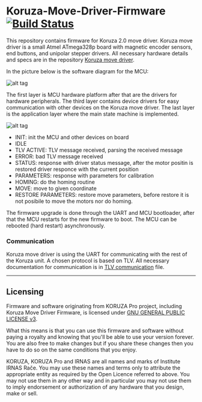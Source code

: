 
# Koruza-Move-Driver-Firmware [![Build Status](https://travis-ci.org/IRNAS/Koruza-Move-Driver-Firmware.svg?branch=master)](https://travis-ci.org/IRNAS/Koruza-Move-Driver-Firmware)

This repository contains firmware for Koruza 2.0 move driver. Koruza move driver is a small Atmel ATmega328p board with magnetic encoder sensors, end buttons, and unipolar stepper drivers. All necessary hardware details and specs are in the repository [Koruza move driver](link1).

In the picture below is the software diagram for the MCU:

![alt tag](https://raw.githubusercontent.com/IRNAS/Koruza-Move-Driver-Firmware/docs/Copy%20of%20koruza_move_driver_sw.png)

The first layer is MCU hardware platform after that are the drivers for hardware peripherals. The third layer contains device drivers for easy communication with other devices on the Koruza move driver.
The last layer is the application layer where the main state machine is implemented.

![alt tag](https://github.com/IRNAS/Koruza-Move-Driver-Firmware/blob/docs/koruza_move_driver_sm.png)

* INIT: init the MCU and other devices on board
* IDLE
* TLV ACTIVE: TLV message received, parsing the received message
* ERROR: bad TLV message received
* STATUS: response with driver status message, after the motor positin is restored driver responce with the current position
* PARAMETERS: response with parameters for calibration
* HOMING: do the homing routine
* MOVE: move to given coordinate
* RESTORE PARAMETERS: restore move parameters, before restore it is not posibile to move the motors nor do homing.

The firmware upgrade is done through the UART and MCU bootloader, after that the MCU restarts for the new firmware to boot. The MCU can be rebooted (hard restart) asynchronously. 

### Communication
Koruza move driver is using the UART for communicating with the rest of the Koruza unit. A chosen protocol is based on TLV. All necessary documentation for communication is in [TLV communication](https://github.com/IRNAS/Koruza-Move-Driver-Firmware/blob/docs/TLV_communication.md) file.

---

## Licensing

Firmware and software originating from KORUZA Pro project, including Koruza Move Driver Firmware, is licensed under [GNU GENERAL PUBLIC LICENSE v3](https://www.gnu.org/licenses/gpl-3.0.en.html).

What this means is that you can use this firmware and software without paying a royalty and knowing that you'll be able to use your version forever. You are also free to make changes but if you share these changes then you have to do so on the same conditions that you enjoy.

KORUZA, KORUZA Pro and IRNAS are all names and marks of Institute IRNAS Rače. You may use these names and terms only to attribute the appropriate entity as required by the Open Licence referred to above. You may not use them in any other way and in particular you may not use them to imply endorsement or authorization of any hardware that you design, make or sell.

[link1]: <nolink>
[link2]: <https://github.com/IRNAS/Koruza-Move-Driver-Firmware/blob/docs/TLV_communication.md>

